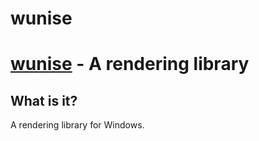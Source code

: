 # wunise

[wunise](https://github.com/wangyuzhi233/wunise) - A rendering library
======================================================================

What is it?
-----------

A rendering library for Windows. 
